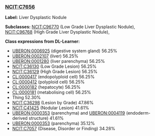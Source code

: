 
### [NCIT:C7656](http://purl.obolibrary.org/obo/NCIT_C7656)
**Label:** Liver Dysplastic Nodule

**Subclasses:** [NCIT:C96770](http://purl.obolibrary.org/obo/NCIT_C96770) (Low Grade Liver Dysplastic Nodule), [NCIT:C96768](http://purl.obolibrary.org/obo/NCIT_C96768) (High Grade Liver Dysplastic Nodule), 

**Class expressions from DL-Learner:**

- [UBERON:0006925](http://purl.obolibrary.org/obo/UBERON_0006925) (digestive system gland) 56.25%
- [UBERON:0002107](http://purl.obolibrary.org/obo/UBERON_0002107) (liver) 56.25%
- [UBERON:0001280](http://purl.obolibrary.org/obo/UBERON_0001280) (liver parenchyma) 56.25%
- [NCIT:C36130](http://purl.obolibrary.org/obo/NCIT_C36130) (Low Grade Lesion) 56.25%
- [NCIT:C36129](http://purl.obolibrary.org/obo/NCIT_C36129) (High Grade Lesion) 56.25%
- [CL:0000417](http://purl.obolibrary.org/obo/CL_0000417) (endopolyploid cell) 56.25%
- [CL:0000412](http://purl.obolibrary.org/obo/CL_0000412) (polyploid cell) 56.25%
- [CL:0000182](http://purl.obolibrary.org/obo/CL_0000182) (hepatocyte) 56.25%
- [CL:0000181](http://purl.obolibrary.org/obo/CL_0000181) (metabolising cell) 56.25%
- Thing 52.30%
- [NCIT:C36298](http://purl.obolibrary.org/obo/NCIT_C36298) (Lesion by Grade) 47.86%
- [NCIT:C41425](http://purl.obolibrary.org/obo/NCIT_C41425) (Nodular Lesion) 41.61%
- [UBERON:0000353](http://purl.obolibrary.org/obo/UBERON_0000353) (parenchyma) and [UBERON:0004119](http://purl.obolibrary.org/obo/UBERON_0004119) (endoderm-derived structure) 41.61%
- [UBERON:0000353](http://purl.obolibrary.org/obo/UBERON_0000353) (parenchyma) 35.12%
- [NCIT:C7057](http://purl.obolibrary.org/obo/NCIT_C7057) (Disease, Disorder or Finding) 34.28%


